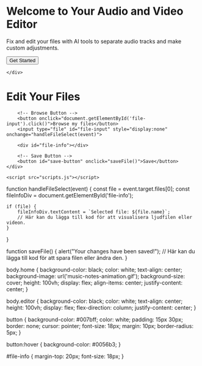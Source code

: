 <!DOCTYPE html>
<html lang="en">
<head>
    <meta charset="UTF-8">
    <meta name="viewport" content="width=device-width, initial-scale=1.0">
    <title>XenoBelino Projekt</title>
    <link rel="stylesheet" href="styles.css">
</head>
<body class="home">
    <div class="home-content">
        <h1>Welcome to Your Audio and Video Editor</h1>
        <p>Fix and edit your files with AI tools to separate audio tracks and make custom adjustments.</p>
        <button onclick="location.href='/pages/editor.html'">Get Started</button>

    </div>
</body>
</html>
<!DOCTYPE html>
<html lang="en">
<head>
    <meta charset="UTF-8">
    <meta name="viewport" content="width=device-width, initial-scale=1.0">
    <title>File Editor</title>
    <link rel="stylesheet" href="styles.css">
</head>
<body class="editor">
    <div class="editor-content">
        <h1>Edit Your Files</h1>

        <!-- Browse Button -->
        <button onclick="document.getElementById('file-input').click()">Browse my files</button>
        <input type="file" id="file-input" style="display:none" onchange="handleFileSelect(event)">
        
        <div id="file-info"></div>

        <!-- Save Button -->
        <button id="save-button" onclick="saveFile()">Save</button>
    </div>

    <script src="scripts.js"></script>
</body>
function handleFileSelect(event) {
    const file = event.target.files[0];
    const fileInfoDiv = document.getElementById('file-info');
    
    if (file) {
        fileInfoDiv.textContent = `Selected file: ${file.name}`;
        // Här kan du lägga till kod för att visualisera ljudfilen eller videon.
    }
}

function saveFile() {
    alert("Your changes have been saved!");
    // Här kan du lägga till kod för att spara filen eller ändra den.
}
</html>
body.home {
    background-color: black;
    color: white;
    text-align: center;
    background-image: url('music-notes-animation.gif');
    background-size: cover;
    height: 100vh;
    display: flex;
    align-items: center;
    justify-content: center;
}

body.editor {
    background-color: black;
    color: white;
    text-align: center;
    height: 100vh;
    display: flex;
    flex-direction: column;
    justify-content: center;
}

button {
    background-color: #007bff;
    color: white;
    padding: 15px 30px;
    border: none;
    cursor: pointer;
    font-size: 18px;
    margin: 10px;
    border-radius: 5px;
}

button:hover {
    background-color: #0056b3;
}

#file-info {
    margin-top: 20px;
    font-size: 18px;
}
